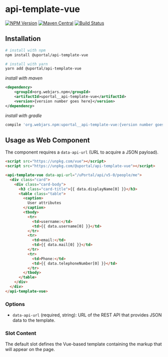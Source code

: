 # api-template-vue

[![NPM Version](https://img.shields.io/npm/v/@uportal/api-template-vue.svg)](https://www.npmjs.com/package/@uportal/api-template-vue)
[![Maven Central](https://maven-badges.herokuapp.com/maven-central/org.webjars.npm/uportal__api-template-vue/badge.svg)](https://maven-badges.herokuapp.com/maven-central/org.webjars.npm/uportal__api-template-vue)
[![Build Status](https://github.com/uPortal-contrib/uPortal-web-components/workflows/CI/badge.svg)](https://github.com/uPortal-contrib/uPortal-web-components/actions?workflow=CI)

## Installation

```bash
# install with npm
npm install @uportal/api-template-vue

# install with yarn
yarn add @uportal/api-template-vue
```

_install with maven_

```xml
<dependency>
    <groupId>org.webjars.npm</groupId>
    <artifactId>uportal__api-template-vue</artifactId>
    <version>{version number goes here}</version>
</dependency>
```

_install with gradle_

```gradle
compile 'org.webjars.npm:uportal__api-template-vue:{version number goes here}'
```

## Usage as Web Component

The component requires a `data-api-url` (URL to acquire a JSON payload).

```html
<script src="https://unpkg.com/vue"></script>
<script src="https://unpkg.com/@uportal/api-template-vue"></script>

<api-template-vue data-api-url="/uPortal/api/v5-0/people/me">
  <div class="card">
    <div class="card-body">
      <h3 class="card-title">{{ data.displayName[0] }}</h3>
      <table class="table">
        <caption>
          User attributes
        </caption>
        <tbody>
          <tr>
            <td>username:</td>
            <td>{{ data.username[0] }}</td>
          </tr>
          <tr>
            <td>email:</td>
            <td>{{ data.mail[0] }}</td>
          </tr>
          <tr>
            <td>Phone:</td>
            <td>{{ data.telephoneNumber[0] }}</td>
          </tr>
        </tbody>
      </table>
    </div>
  </div>
</api-template-vue>
```

### Options

- `data-api-url` (required, string): URL of the REST API that provides JSON data to the template.

### Slot Content

The default slot defines the Vue-based template containing the markup that will appear on the page.
